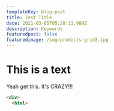 ```yaml
---
templateKey: blog-post
title: Test Title
date: 2021-03-05T05:28:11.989Z
description: Keywords
featuredpost: false
featuredimage: /img/products-grid3.jpg
---
```

# **This is a text**

Yeah get this. It's CRAZY!!!



```html
<div>
  <html>
```
